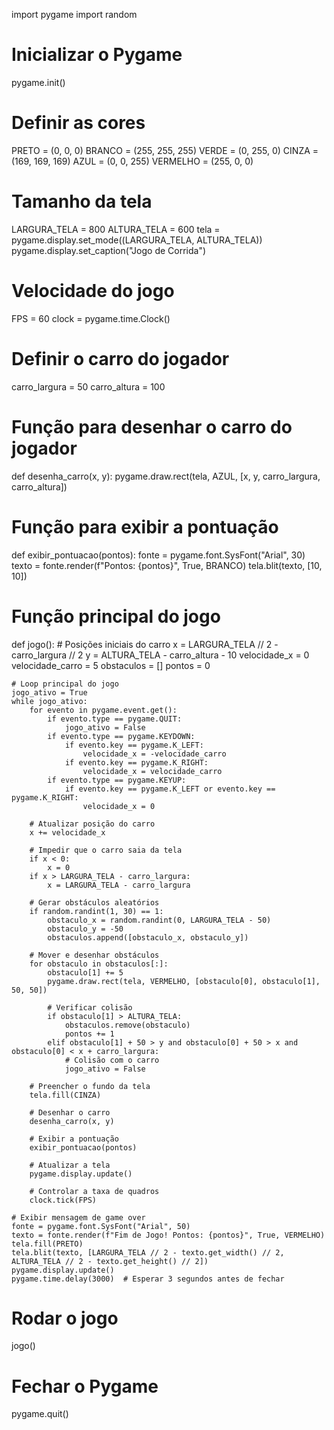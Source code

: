 import pygame
import random

# Inicializar o Pygame
pygame.init()

# Definir as cores
PRETO = (0, 0, 0)
BRANCO = (255, 255, 255)
VERDE = (0, 255, 0)
CINZA = (169, 169, 169)
AZUL = (0, 0, 255)
VERMELHO = (255, 0, 0)

# Tamanho da tela
LARGURA_TELA = 800
ALTURA_TELA = 600
tela = pygame.display.set_mode((LARGURA_TELA, ALTURA_TELA))
pygame.display.set_caption("Jogo de Corrida")

# Velocidade do jogo
FPS = 60
clock = pygame.time.Clock()

# Definir o carro do jogador
carro_largura = 50
carro_altura = 100

# Função para desenhar o carro do jogador
def desenha_carro(x, y):
    pygame.draw.rect(tela, AZUL, [x, y, carro_largura, carro_altura])

# Função para exibir a pontuação
def exibir_pontuacao(pontos):
    fonte = pygame.font.SysFont("Arial", 30)
    texto = fonte.render(f"Pontos: {pontos}", True, BRANCO)
    tela.blit(texto, [10, 10])

# Função principal do jogo
def jogo():
    # Posições iniciais do carro
    x = LARGURA_TELA // 2 - carro_largura // 2
    y = ALTURA_TELA - carro_altura - 10
    velocidade_x = 0
    velocidade_carro = 5
    obstaculos = []
    pontos = 0

    # Loop principal do jogo
    jogo_ativo = True
    while jogo_ativo:
        for evento in pygame.event.get():
            if evento.type == pygame.QUIT:
                jogo_ativo = False
            if evento.type == pygame.KEYDOWN:
                if evento.key == pygame.K_LEFT:
                    velocidade_x = -velocidade_carro
                if evento.key == pygame.K_RIGHT:
                    velocidade_x = velocidade_carro
            if evento.type == pygame.KEYUP:
                if evento.key == pygame.K_LEFT or evento.key == pygame.K_RIGHT:
                    velocidade_x = 0

        # Atualizar posição do carro
        x += velocidade_x

        # Impedir que o carro saia da tela
        if x < 0:
            x = 0
        if x > LARGURA_TELA - carro_largura:
            x = LARGURA_TELA - carro_largura

        # Gerar obstáculos aleatórios
        if random.randint(1, 30) == 1:
            obstaculo_x = random.randint(0, LARGURA_TELA - 50)
            obstaculo_y = -50
            obstaculos.append([obstaculo_x, obstaculo_y])

        # Mover e desenhar obstáculos
        for obstaculo in obstaculos[:]:
            obstaculo[1] += 5
            pygame.draw.rect(tela, VERMELHO, [obstaculo[0], obstaculo[1], 50, 50])

            # Verificar colisão
            if obstaculo[1] > ALTURA_TELA:
                obstaculos.remove(obstaculo)
                pontos += 1
            elif obstaculo[1] + 50 > y and obstaculo[0] + 50 > x and obstaculo[0] < x + carro_largura:
                # Colisão com o carro
                jogo_ativo = False

        # Preencher o fundo da tela
        tela.fill(CINZA)

        # Desenhar o carro
        desenha_carro(x, y)

        # Exibir a pontuação
        exibir_pontuacao(pontos)

        # Atualizar a tela
        pygame.display.update()

        # Controlar a taxa de quadros
        clock.tick(FPS)

    # Exibir mensagem de game over
    fonte = pygame.font.SysFont("Arial", 50)
    texto = fonte.render(f"Fim de Jogo! Pontos: {pontos}", True, VERMELHO)
    tela.fill(PRETO)
    tela.blit(texto, [LARGURA_TELA // 2 - texto.get_width() // 2, ALTURA_TELA // 2 - texto.get_height() // 2])
    pygame.display.update()
    pygame.time.delay(3000)  # Esperar 3 segundos antes de fechar

# Rodar o jogo
jogo()

# Fechar o Pygame
pygame.quit()
